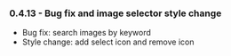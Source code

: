 ### 0.4.13 - Bug fix and image selector style change 
- Bug fix: search images by keyword
- Style change: add select icon and remove icon

